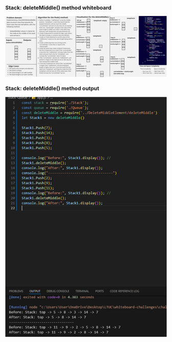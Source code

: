 ### Stack: deleteMiddle() method whiteboard

![Stack: deleteMiddle() method whiteboard](../docs-stack/deleteMiddle.jpg)

### Stack: deleteMiddle() method output

![Stack: deleteMiddle() method output](../docs-stack/deleteMiddleOutput.png)